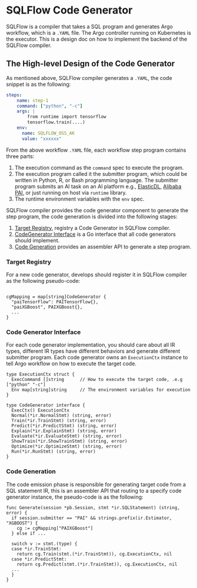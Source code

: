 # SQLFlow Code Generator

SQLFlow is a compiler that takes a SQL program and generates Argo workflow, which is a `.YAML` file.
The Argo controller running on Kubernetes is the executor. This is a design doc on how to implement
the backend of the SQLFlow compiler.

## The High-level Design of the Code Generator

As mentioned above, SQLFlow compiler generates a `.YAML`, the code snippet is as the following:

``` yaml
steps:
    name: step-1
    command: ["python", "-c"]
    args: |
        from runtime import tensorflow
        tensorflow.train(....)
    env:
      name: SQLFLOW_OSS_AK
      value: "xxxxxx"
```

From the above workflow `.YAML` file, each workflow step program contains three parts:

1. The execution command as the `command` spec to execute the program.
1. The execution program called it the submitter program, which could be written in Python, R, or Bash programming language.
The submitter program submits an AI task on an AI platform e.g., [ElasticDL](https://github.com/sql-machine-learning/elasticdl), [Alibaba PAI](https://www.alibabacloud.com/help/zh/doc-detail/75093.htm), or just running on host via `runtime` library.
1. The runtime environment variables with the `env` spec.

SQLFlow compiler provides the code generator component to generate the step program,
the code generation is divided into the following stages:

1. [Target Registry](#target-registry), registry a Code Generator in SQLFlow compiler.
1. [CodeGenerator Interface](#code-generator-interface) is a Go interface that all code generators should implement.
1. [Code Generation](#code-generation) provides an assembler API to generate a step program.

### Target Registry

For a new code generator, develops should register it in SQLFlow compiler as the following pseudo-code:

``` golang

cgMapping = map[string]CodeGenerator {
  "paiTensorFlow": PAITensorFlow{},
  "paiXGBoost", PAIXGBoost{},
  ...
}
```

### Code Generator Interface

For each code generator implementation, you should care about all IR types, different IR types have different behaviors and
generate different submitter program. Each code generator owns an `ExecutionCtx` instance to tell Argo workflow
on how to execute the target code.

``` golang
type ExecutionCtx struct {
  ExecCommand []string      // How to execute the target code, .e.g ["python" "-c"]
  Env map[string]string     // The environment variables for execution
}

type CodeGenerator interface {
  ExecCtx() ExecutionCtx
  Normal(*ir.NormalStmt) (string, error)
  Train(*ir.TrainStmt) (string, error)
  Predict(*ir.PredictStmt) (string, error)
  Explain(*ir.ExplainStmt) (string, error)
  Evaluate(*ir.EvaluateStmt) (string, error)
  ShowTrain(*ir.ShowTrainStmt) (string, error)
  Optimize(*ir.OptimizeStmt) (string, error)
  Run(*ir.RunStmt) (string, error)
}
```

### Code Generation 

The code emission phase is responsible for generating target code from a SQL statement IR, this is an
assembler API that routing to a specify code generator instance, the pseudo-code is as the following:

``` golang
func Generate(session *pb.Session, stmt *ir.SQLStatement) (string, error) {
  if session.submitter == "PAI" && strings.prefix(ir.Estimator, "XGBOOST") {
    cg := cgMapping["PAIXGBoost"]
  } else if ...
  
  switch v := stmt.(type) {
  case *ir.TrainStmt:
    return cg.Train(stmt.(*ir.TrainStmt)), cg.ExecutionCtx, nil
  case *ir.PredictStmt:
    return cg.Predict(stmt.(*ir.TrainStmt)), cg.ExecutionCtx, nil
  ...
  }
}

```
